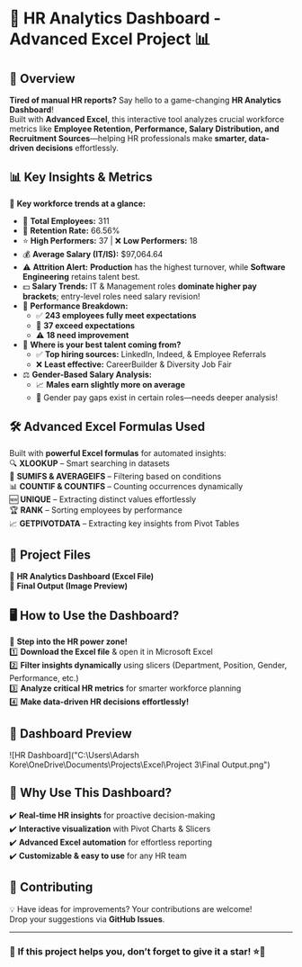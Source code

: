 # 🚀 **HR Analytics Dashboard - Advanced Excel Project** 📊

## **📌 Overview**
**Tired of manual HR reports?** Say hello to a game-changing **HR Analytics Dashboard**!  
Built with **Advanced Excel**, this interactive tool analyzes crucial workforce metrics like **Employee Retention, Performance, Salary Distribution, and Recruitment Sources**—helping HR professionals make **smarter, data-driven decisions** effortlessly.

## **📊 Key Insights & Metrics**
📢 **Key workforce trends at a glance:**  
- 👥 **Total Employees:** 311  
- 🔄 **Retention Rate:** 66.56%  
- ⭐ **High Performers:** 37 | ❌ **Low Performers:** 18  
- 💰 **Average Salary (IT/IS):** $97,064.64  
- ⚠️ **Attrition Alert:** **Production** has the highest turnover, while **Software Engineering** retains talent best.  
- 💵 **Salary Trends:** IT & Management roles **dominate higher pay brackets**; entry-level roles need salary revision!  
- 🎯 **Performance Breakdown:**  
  - ✅ **243 employees fully meet expectations**  
  - 🌟 **37 exceed expectations**  
  - ⚠️ **18 need improvement**  
- 🔎 **Where is your best talent coming from?**  
  - ✅ **Top hiring sources:** LinkedIn, Indeed, & Employee Referrals  
  - ❌ **Least effective:** CareerBuilder & Diversity Job Fair  
- ⚖️ **Gender-Based Salary Analysis:**  
  - 📈 **Males earn slightly more on average**  
  - 🤔 Gender pay gaps exist in certain roles—needs deeper analysis!  

## **🛠️ Advanced Excel Formulas Used**
Built with **powerful Excel formulas** for automated insights:  
🔍 **XLOOKUP** – Smart searching in datasets  
🔢 **SUMIFS & AVERAGEIFS** – Filtering based on conditions  
📊 **COUNTIF & COUNTIFS** – Counting occurrences dynamically  
🆕 **UNIQUE** – Extracting distinct values effortlessly  
🏆 **RANK** – Sorting employees by performance  
📈 **GETPIVOTDATA** – Extracting key insights from Pivot Tables  

## **📁 Project Files**
📌 **HR Analytics Dashboard (Excel File)**  
📌 **Final Output (Image Preview)**  

## **🖥️ How to Use the Dashboard?**
🎯 **Step into the HR power zone!**  
1️⃣ **Download the Excel file** & open it in Microsoft Excel  
2️⃣ **Filter insights dynamically** using slicers (Department, Position, Gender, Performance, etc.)  
3️⃣ **Analyze critical HR metrics** for smarter workforce planning  
4️⃣ **Make data-driven HR decisions effortlessly!**  
## **📸 Dashboard Preview**
![HR Dashboard]("C:\Users\Adarsh Kore\OneDrive\Documents\Projects\Excel\Project 3\Final Output.png")


## **🚀 Why Use This Dashboard?**
✔️ **Real-time HR insights** for proactive decision-making  
✔️ **Interactive visualization** with Pivot Charts & Slicers  
✔️ **Advanced Excel automation** for effortless reporting  
✔️ **Customizable & easy to use** for any HR team  

## **📢 Contributing**
💡 Have ideas for improvements? Your contributions are welcome!  
Drop your suggestions via **GitHub Issues**.  

---

### 🌟 **If this project helps you, don’t forget to give it a star!** ⭐🚀  
